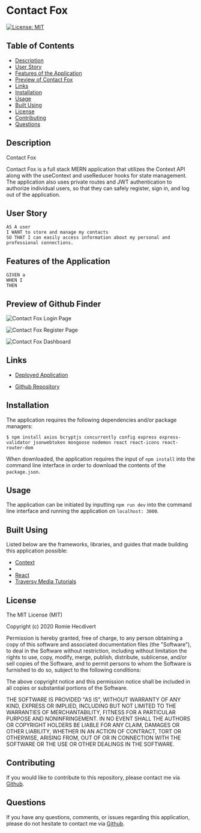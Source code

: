# Contact Fox

[![License: MIT](https://img.shields.io/badge/License-MIT-yellow.svg)](https://opensource.org/licenses/MIT)

## Table of Contents

- [Description](#description)
- [User Story](#user-story)
- [Features of the Application](#features-of-the-application)
- [Preview of Contact Fox](#preview-of-contact-fox)
- [Links](#links)
- [Installation](#installation)
- [Usage](#usage)
- [Built Using](#built-using)
- [License](#license)
- [Contributing](#contributing)
- [Questions](#questions)

## Description

Contact Fox

Contact Fox is a full stack MERN application that utilizes the Context API along with the useContext and useReducer hooks for state management. The application also uses private routes and JWT authentication to authorize individual users, so that they can safely register, sign in, and log out of the application.

## User Story

```
AS A user
I WANT to store and manage my contacts
SO THAT I can easily access information about my personal and professional connections.
```

## Features of the Application

```
GIVEN a
WHEN I
THEN
```

## Preview of Github Finder

![Contact Fox Login Page]()

![Contact Fox Register Page]()

![Contact Fox Dashboard]()

## Links

- [Deployed Application](https://contact-fox.herokuapp.com)

- [Github Repository](https://github.com/rh9891/ContactFox)

## Installation

The application requires the following dependencies and/or package managers:

```
$ npm install axios bcryptjs concurrently config express express-validator jsonwebtoken mongoose nodemon react react-icons react-router-dom
```

When downloaded, the application requires the input of `npm install` into the command line interface in order to download the contents of the `package.json`.

## Usage

The application can be initiated by inputting `npm run dev` into the command line interface and running the application on `localhost: 3000`.

## Built Using

Listed below are the frameworks, libraries, and guides that made building this application possible:

- [Context](https://reactjs.org/docs/context.html)
- []()
- [React](https://reactjs.org/docs/getting-started.html)
- [Traversy Media Tutorials](https://www.traversymedia.com/)

## License

The MIT License (MIT)

Copyright (c) 2020 Romie Hecdivert

Permission is hereby granted, free of charge, to any person obtaining a copy of this software and associated documentation files (the "Software"), to deal in the Software without restriction, including without limitation the rights to use, copy, modify, merge, publish, distribute, sublicense, and/or sell copies of the Software, and to permit persons to whom the Software is furnished to do so, subject to the following conditions:

The above copyright notice and this permission notice shall be included in all copies or substantial portions of the Software.

THE SOFTWARE IS PROVIDED "AS IS", WITHOUT WARRANTY OF ANY KIND, EXPRESS OR IMPLIED, INCLUDING BUT NOT LIMITED TO THE WARRANTIES OF MERCHANTABILITY, FITNESS FOR A PARTICULAR PURPOSE AND NONINFRINGEMENT. IN NO EVENT SHALL THE AUTHORS OR COPYRIGHT HOLDERS BE LIABLE FOR ANY CLAIM, DAMAGES OR OTHER LIABILITY, WHETHER IN AN ACTION OF CONTRACT, TORT OR OTHERWISE, ARISING FROM, OUT OF OR IN CONNECTION WITH THE SOFTWARE OR THE USE OR OTHER DEALINGS IN THE SOFTWARE.

## Contributing

If you would like to contribute to this repository, please contact me via [Github](https://github.com/rh9891).

## Questions

If you have any questions, comments, or issues regarding this application, please do not hesitate to contact me via [Github](https://github.com/rh9891).
